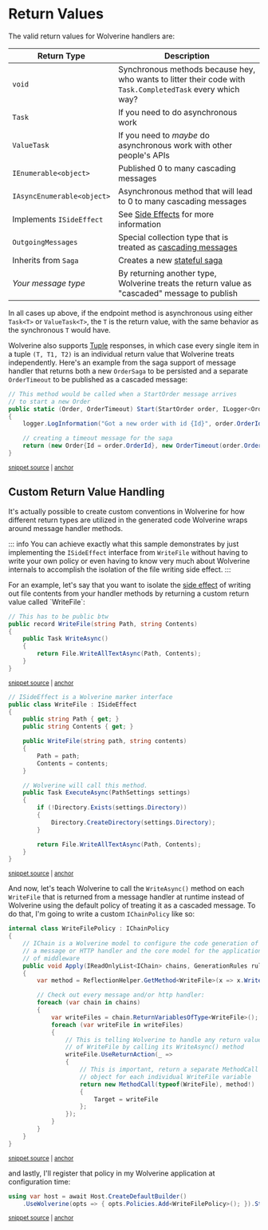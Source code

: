 # Return Values

The valid return values for Wolverine handlers are:

| Return Type                      | Description                                                                                      |
|----------------------------------|--------------------------------------------------------------------------------------------------|
| `void`                           | Synchronous methods because hey, who wants to litter their code with `Task.CompletedTask` every which way? |
| `Task`                           | If you need to do asynchronous work                                                              |
| `ValueTask`                      | If you need to *maybe* do asynchronous work with other people's APIs                             |
| `IEnumerable<object>`            | Published 0 to many cascading messages                                                           |
| `IAsyncEnumerable<object>`       | Asynchronous method that will lead to 0 to many cascading messages                               |
| Implements `ISideEffect`         | See [Side Effects](/guide/handlers/side-effects) for more information                            |
| `OutgoingMessages`               | Special collection type that is treated as [cascading messages](/guide/handlers/cascading)       |
| Inherits from `Saga` | Creates a new [stateful saga](/guide/durability/sagas)                                           |
| *Your message type*              | By returning another type, Wolverine treats the return value as "cascaded" message to publish    |


In all cases up above, if the endpoint method is asynchronous using either `Task<T>` or `ValueTask<T>`, the `T` is the
return value, with the same behavior as the synchronous `T` would have.

Wolverine also supports [Tuple](https://learn.microsoft.com/en-us/dotnet/api/system.tuple?view=net-7.0) responses, in which case
every single item in a tuple `(T, T1, T2)` is an individual return value that Wolverine treats independently. Here's
an example from the saga support of message handler that returns both a new `OrderSaga` to be persisted and a separate
`OrderTimeout` to be published as a cascaded message:

<!-- snippet: sample_starting_a_saga_inside_a_handler -->
<a id='snippet-sample_starting_a_saga_inside_a_handler'></a>
```cs
// This method would be called when a StartOrder message arrives
// to start a new Order
public static (Order, OrderTimeout) Start(StartOrder order, ILogger<Order> logger)
{
    logger.LogInformation("Got a new order with id {Id}", order.OrderId);

    // creating a timeout message for the saga
    return (new Order{Id = order.OrderId}, new OrderTimeout(order.OrderId));
}
```
<sup><a href='https://github.com/JasperFx/wolverine/blob/main/src/Samples/OrderSagaSample/OrderSaga.cs#L24-L36' title='Snippet source file'>snippet source</a> | <a href='#snippet-sample_starting_a_saga_inside_a_handler' title='Start of snippet'>anchor</a></sup>
<!-- endSnippet -->

## Custom Return Value Handling

It's actually possible to create custom conventions in Wolverine for how different return types are utilized in the generated
code Wolverine wraps around message handler methods. 

::: info
You can achieve exactly what this sample demonstrates by just implementing the `ISideEffect` interface from `WriteFile`
without having to write your own policy or even having to know very much about Wolverine internals to accomplish the
isolation of the file writing side effect.
:::

For an example, let's say that you want to isolate the [side effect](https://en.wikipedia.org/wiki/Side_effect_(computer_science)) of writing out file contents from your handler
methods by returning a custom return value called `WriteFile`:

<!-- snippet: sample_WriteFile -->
<a id='snippet-sample_writefile'></a>
```cs
// This has to be public btw
public record WriteFile(string Path, string Contents)
{
    public Task WriteAsync()
    {
        return File.WriteAllTextAsync(Path, Contents);
    }
}
```
<sup><a href='https://github.com/JasperFx/wolverine/blob/main/src/Samples/DocumentationSamples/CustomReturnType.cs#L12-L23' title='Snippet source file'>snippet source</a> | <a href='#snippet-sample_writefile' title='Start of snippet'>anchor</a></sup>
<a id='snippet-sample_writefile-1'></a>
```cs
// ISideEffect is a Wolverine marker interface
public class WriteFile : ISideEffect
{
    public string Path { get; }
    public string Contents { get; }

    public WriteFile(string path, string contents)
    {
        Path = path;
        Contents = contents;
    }

    // Wolverine will call this method.
    public Task ExecuteAsync(PathSettings settings)
    {
        if (!Directory.Exists(settings.Directory))
        {
            Directory.CreateDirectory(settings.Directory);
        }

        return File.WriteAllTextAsync(Path, Contents);
    }
}
```
<sup><a href='https://github.com/JasperFx/wolverine/blob/main/src/Testing/CoreTests/Acceptance/using_custom_side_effect.cs#L41-L67' title='Snippet source file'>snippet source</a> | <a href='#snippet-sample_writefile-1' title='Start of snippet'>anchor</a></sup>
<!-- endSnippet -->

And now, let's teach Wolverine to call the `WriteAsync()` method on each `WriteFile` that is returned from a message handler
at runtime instead of Wolverine using the default policy of treating it as a cascaded message. To do that, I'm going
to write a custom `IChainPolicy` like so:

<!-- snippet: sample_WriteFilePolicy -->
<a id='snippet-sample_writefilepolicy'></a>
```cs
internal class WriteFilePolicy : IChainPolicy
{
    // IChain is a Wolverine model to configure the code generation of
    // a message or HTTP handler and the core model for the application
    // of middleware
    public void Apply(IReadOnlyList<IChain> chains, GenerationRules rules, IServiceContainer container)
    {
        var method = ReflectionHelper.GetMethod<WriteFile>(x => x.WriteAsync());

        // Check out every message and/or http handler:
        foreach (var chain in chains)
        {
            var writeFiles = chain.ReturnVariablesOfType<WriteFile>();
            foreach (var writeFile in writeFiles)
            {
                // This is telling Wolverine to handle any return value
                // of WriteFile by calling its WriteAsync() method
                writeFile.UseReturnAction(_ =>
                {
                    // This is important, return a separate MethodCall
                    // object for each individual WriteFile variable
                    return new MethodCall(typeof(WriteFile), method!)
                    {
                        Target = writeFile
                    };
                });
            }
        }
    }
}
```
<sup><a href='https://github.com/JasperFx/wolverine/blob/main/src/Samples/DocumentationSamples/CustomReturnType.cs#L25-L58' title='Snippet source file'>snippet source</a> | <a href='#snippet-sample_writefilepolicy' title='Start of snippet'>anchor</a></sup>
<!-- endSnippet -->

and lastly, I'll register that policy in my Wolverine application at configuration time:

<!-- snippet: sample_register_WriteFilePolicy -->
<a id='snippet-sample_register_writefilepolicy'></a>
```cs
using var host = await Host.CreateDefaultBuilder()
    .UseWolverine(opts => { opts.Policies.Add<WriteFilePolicy>(); }).StartAsync();
```
<sup><a href='https://github.com/JasperFx/wolverine/blob/main/src/Samples/DocumentationSamples/CustomReturnType.cs#L64-L69' title='Snippet source file'>snippet source</a> | <a href='#snippet-sample_register_writefilepolicy' title='Start of snippet'>anchor</a></sup>
<!-- endSnippet -->

